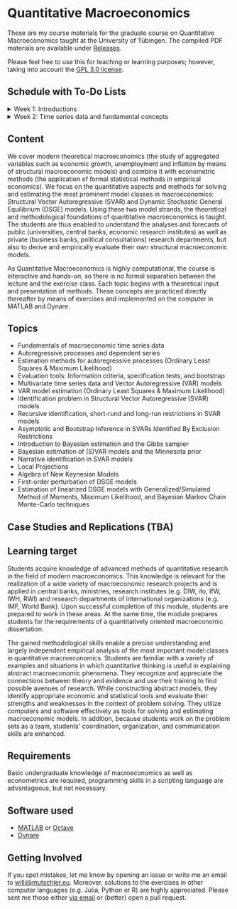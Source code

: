 # Quantitative Macroeconomics

These are my course materials for the graduate course on Quantitative Macroeconomics taught at the University of Tübingen.
The compiled PDF materials are available under [Releases](https://github.com/wmutschl/Quantitative-Macroeconomics/releases).

Please feel free to use this for teaching or learning purposes; however, taking into account the [GPL 3.0 license](https://choosealicense.com/licenses/gpl-3.0/).

## Schedule with To-Do Lists

<details>
  <summary>Week 1: Introductions</summary>

### Goals

* understand what Quantitative Macroeconomics is about
* decide whether you want to take the course
* prepare your computer for the course with MATLAB or Octave
* do your first steps in MATLAB or Octave
* (optionally) install GitKraken and do your first steps with git

### To Do

* [ ] read the general course information
* [ ] have a look at the [exercises for week 1](https://github.com/wmutschl/Quantitative-Macroeconomics/releases/latest/download/week_1.pdf); we will do them together in class
* [ ] prepare your computer
  * [ ] install MATLAB R2023b following [this guide](https://uni-tuebingen.de/einrichtungen/zentrum-fuer-datenverarbeitung/dienstleistungen/clientdienste/software/matlab-einzelplatzlizenz/) if you are a student of the University of Tübingen
  * [ ] create an account on [GitHub.com](https://github.com/signup)
  * [ ] (optionally) sign up for the [GitHub Students Developer Pack](https://education.github.com/pack) to get a free Pro license for GitKraken (among other things)
  * [ ] (optionally) install the [GitKraken Client](https://gitkraken.com/download)  
* [ ] write down all your questions
* [ ] [schedule an online meeting](https://schedule.mutschler.eu) with me
  * [ ] put *"I am interested in this course"* under *"What is the meeting about?"*
  * [ ] check your emails and cancel the meeting again using the link in the email
  * [ ] now you know how easy it is to schedule a meeting with me :-)
* [ ] participate in the Q&A sessions

</details>

<details>
  <summary>Week 2: Time series data and fundamental concepts</summary>

### Goals

* learn how to obtain macroeconomic data from different sources
* learn how to visualize macroeconomic time series data and do some basic descriptive statistics with MATLAB
* learn about different frequencies and what they can be useful for
* understand the concept of a white noise process
* get intuition about stationarity, autocovariance function, lag-operator, conditional and unconditional moments
* simulate white noise processes and moving-averages in MATLAB

### To Do

* [ ] review the solutions of [last week's exercises](https://github.com/wmutschl/Quantitative-Macroeconomics/releases/latest/download/week_1.pdf) and write down all your questions
* [ ] read Bjørnland and Thorsrud (2015, Ch.1 and Ch.2) and Lütkepohl (2004). Make note of all the aspects and concepts that you are not familiar with or that you find difficult to understand.
* [ ] prepare exercise sheet 2
* [ ] participate in the Q&A sessions with all your questions and concerns
* [ ] for immediate help: [schedule a meeting](https://schedule.mutschler.eu)
* [ ] (optionally) checkout the short [Beginner Git Video Tutorials from GitKraken](https://www.gitkraken.com/learn/git/tutorials#beginner)

</details>

## Content

We cover modern theoretical macroeconomics (the study of aggregated variables such as economic growth, unemployment and inflation by means of structural macroeconomic models) and combine it with econometric methods (the application of formal statistical methods in empirical economics). We focus on the quantitative aspects and methods for solving and estimating the most prominent model classes in macroeconomics: Structural Vector Autoregressive (SVAR) and Dynamic Stochastic General Equilibrium (DSGE) models. Using these two model strands, the theoretical and methodological foundations of quantitative macroeconomics is taught. The students are thus enabled to understand the analyses and forecasts of public (universities, central banks, economic research institutes) as well as private (business banks, political consultations) research departments, but also to derive and empirically evaluate their own structural macroeconomic models.

As Quantitative Macroeconomics is highly computational, the course is interactive and *hands-on*, so there is no formal separation between the lecture and the exercise class. Each topic begins with a theoretical input and presentation of methods. These concepts are practiced directly thereafter by means of exercises and implemented on the computer in MATLAB and Dynare.

## Topics
- Fundamentals of macroeconomic time series data
- Autoregressive processes and dependent series
- Estimation methods for autoregressive processes (Ordinary Least Squares & Maximum Likelihood)
- Evaluation tools: Information criteria, specification tests, and bootstrap
- Multivariate time series data and Vector Autoregressive (VAR) models
- VAR model estimation (Ordinary Least Squares & Maximum Likelihood)
- Identification problem in Structural Vector Autoregressive (SVAR) models
- Recursive identification, short-rund and long-run restrictions in SVAR models
- Asymptotic and Bootstrap Inference in SVARs Identified By Exclusion Restrictions
- Introduction to Bayesian estimation and the Gibbs sampler
- Bayesian estimation of (S)VAR models and the Minnesota prior
- Narrative identification in SVAR models
- Local Projections
- Algebra of New Keynesian Models
- First-order perturbation of DSGE models
- Estimation of linearized DSGE models with Generalized/Simulated Method of Moments, Maximum Likelihood, and Bayesian Markov Chain Monte-Carlo techniques

## Case Studies and Replications (TBA)

## Learning target

Students acquire knowledge of advanced methods of quantitative research in the field of modern macroeconomics. This knowledge is relevant for the realization of a wide variety of macroeconomic research projects and is applied in central banks, ministries, research institutes (e.g. DIW, ifo, IfW, IWH, RWI) and research departments of international organizations (e.g. IMF, World Bank). Upon successful completion of this module, students are prepared to work in these areas. At the same time, the module prepares students for the requirements of a quantitatively oriented macroeconomic dissertation.

The gained methodological skills enable a precise understanding and largely independent empirical analysis of the most important model classes in quantitative macroeconomics. Students are familiar with a variety of examples and situations in which quantitative thinking is useful in explaining abstract macroeconomic phenomena. They recognize and appreciate the connections between theory and evidence and use their training to find possible avenues of research. While constructing abstract models, they identify appropriate economic and statistical tools and evaluate their strengths and weaknesses in the context of problem solving. They utilize computers and software effectively as tools for solving and estimating macroeconomic models. In addition, because students work on the problem sets as a team, students' coordination, organization, and communication skills are enhanced.

## Requirements

Basic undergraduate knowledge of macroeconomics as well as econometrics are required, programming skills in a scripting language are advantageous, but not necessary.

## Software used

* [MATLAB](https://mathworks.com) or [Octave](https://octave.org)
* [Dynare](https://www.dynare.org)

## Getting Involved
If you spot mistakes, let me know by opening an issue or write me an email to [willi@mutschler.eu](mailto:willi@mutschler.eu).
Moreover, solutions to the exercises in other computer languages (e.g. Julia, Python or R) are highly appreciated.
Please sent me those either [via email](mailto:willi@mutschler.eu) or (better) open a pull request.
